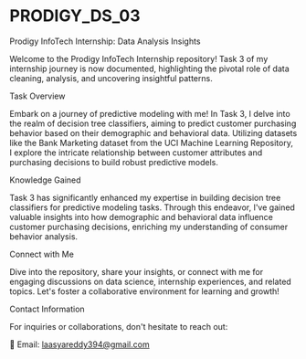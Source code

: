 # PRODIGY_DS_03
Prodigy InfoTech Internship: Data Analysis Insights

Welcome to the Prodigy InfoTech Internship repository! Task 3 of my internship journey is now documented, highlighting the pivotal role of data cleaning, analysis, and uncovering insightful patterns.

Task Overview

Embark on a journey of predictive modeling with me! In Task 3, I delve into the realm of decision tree classifiers, aiming to predict customer purchasing behavior based on their demographic and behavioral data. Utilizing datasets like the Bank Marketing dataset from the UCI Machine Learning Repository, I explore the intricate relationship between customer attributes and purchasing decisions to build robust predictive models.

Knowledge Gained

Task 3 has significantly enhanced my expertise in building decision tree classifiers for predictive modeling tasks. Through this endeavor, I've gained valuable insights into how demographic and behavioral data influence customer purchasing decisions, enriching my understanding of consumer behavior analysis.

Connect with Me

Dive into the repository, share your insights, or connect with me for engaging discussions on data science, internship experiences, and related topics. Let's foster a collaborative environment for learning and growth!

Contact Information

For inquiries or collaborations, don't hesitate to reach out:

📧 Email: laasyareddy394@gmail.com

